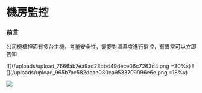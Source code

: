 
機房監控
=======

### 前言
公司機櫃裡面有多台主機，考量安全性，需要對溫濕度進行監控，有異常可以立即告知


![](/uploads/upload_7666ab7ea9ad23bb449dece06c7263d4.png =30%x) ![](/uploads/upload_965b7ac582dcae080ca9533709096e6e.png =18%x)

![](/uploads/upload_d92b9045609237ded8011aac21a45247.png)


 
